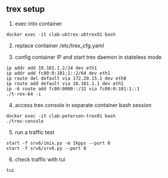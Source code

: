 ## trex setup

1. exec into container
```
docker exec -it clab-ubtrex-ubtrex01 bash
```
2. replace container /etc/trex_cfg.yaml

3. config container IP and start trex daemon in stateless mode
```
ip addr add 10.101.1.2/24 dev eth1
ip addr add fc00:0:101:1::2/64 dev eth1
ip route del default via 172.20.15.1 dev eth0
ip route add default via 10.101.1.1 dev eth1
ip -6 route add fc00:0000::/32 via fc00:0:101:1::1
./t-rex-64 -i                               
```

4. access trex console in separate container bash session
```
docker exec -it clab-peterson-trex01 bash
./trex-console 
```

5. run a traffic test
```
start -f srv6/imix.py -m 1kpps --port 0
start -f srv6/srv6.py --port 0
```

6. check traffic with tui
```
tui
```